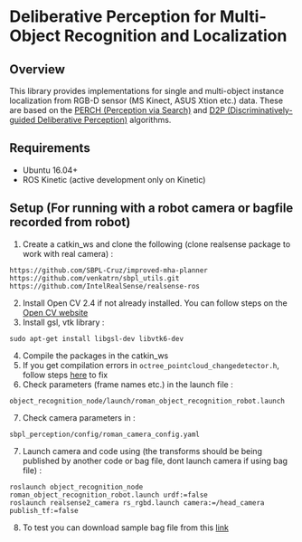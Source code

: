 # Deliberative Perception for Multi-Object Recognition and Localization

Overview
--------
This library provides implementations for single and multi-object instance localization from RGB-D sensor (MS Kinect, ASUS Xtion etc.) data. These are based on the <a href="http://www.cs.cmu.edu/~venkatrn/papers/icra16a.pdf">PERCH (Perception via Search)</a> and <a href="http://www.cs.cmu.edu/~venkatrn/papers/rss16.pdf">D2P (Discriminatively-guided Deliberative Perception)</a> algorithms.

Requirements
------------
- Ubuntu 16.04+
- ROS Kinetic (active development only on Kinetic)

Setup (For running with a robot camera or bagfile recorded from robot)
-----
1. Create a catkin_ws and clone the following (clone realsense package to work with real camera) :
```
https://github.com/SBPL-Cruz/improved-mha-planner
https://github.com/venkatrn/sbpl_utils.git
https://github.com/IntelRealSense/realsense-ros
```
2. Install Open CV 2.4 if not already installed. You can follow steps on the <a href="https://docs.opencv.org/2.4/doc/tutorials/introduction/linux_install/linux_install.html">Open CV website</a>
3. Install gsl, vtk library :
```
sudo apt-get install libgsl-dev libvtk6-dev
```
4. Compile the packages in the catkin_ws
5. If you get compilation errors in ```octree_pointcloud_changedetector.h```, follow steps <a href="https://github.com/PointCloudLibrary/pcl/issues/2564">here</a> to fix
6. Check parameters (frame names etc.) in the launch file :
```
object_recognition_node/launch/roman_object_recognition_robot.launch
```
7. Check camera parameters in :
```
sbpl_perception/config/roman_camera_config.yaml
```
7. Launch camera and code using (the transforms should be being published by another code or bag file, dont launch camera if using bag file) : 
```
roslaunch object_recognition_node roman_object_recognition_robot.launch urdf:=false
roslaunch realsense2_camera rs_rgbd.launch camera:=/head_camera publish_tf:=false
```
8. To test you can download sample bag file from this <a href="https://drive.google.com/file/d/1X4yzLiQTnaXYLKMgNcFwvKDNLZDHyxPz/view?usp=sharing">link</a>
